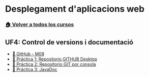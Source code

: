# Desplegament d'aplicacions web
### [🏠 Volver a todos los cursos](https://github.com/aiuoki/DAW-2)
## UF4: Control de versions i documentació
- [📎 GitHub - M08](https://github.com/aiuoki/DAW-2)
- [📝 Práctica 1: Repositorio GITHUB Desktop](https://github.com/aiuoki/DAW-2)
- [📝 Práctica 2: Repositorio GIT por consola](https://github.com/aiuoki/DAW-2)
- [📝 Práctica 3: JavaDoc](https://github.com/aiuoki/DAW-2)
